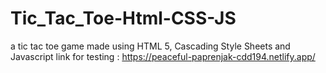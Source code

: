 # Tic_Tac_Toe-Html-CSS-JS
a tic tac toe game made using HTML 5, Cascading Style Sheets and Javascript          link for testing : https://peaceful-paprenjak-cdd194.netlify.app/
